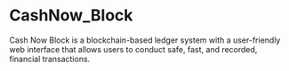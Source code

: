# CashNow_Block
Cash Now Block is a blockchain-based ledger system with a user-friendly web interface that allows users to conduct safe, fast, and recorded, financial transactions.
